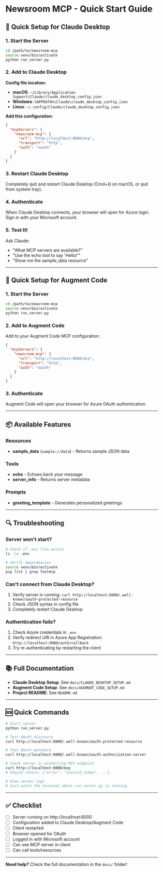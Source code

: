 # Newsroom MCP - Quick Start Guide

## 🚀 Quick Setup for Claude Desktop

### 1. Start the Server

```bash
cd /path/to/newsroom-mcp
source venv/bin/activate
python run_server.py
```

### 2. Add to Claude Desktop

**Config file location:**
- **macOS**: `~/Library/Application Support/Claude/claude_desktop_config.json`
- **Windows**: `%APPDATA%\Claude\claude_desktop_config.json`
- **Linux**: `~/.config/Claude/claude_desktop_config.json`

**Add this configuration:**

```json
{
  "mcpServers": {
    "newsroom-mcp": {
      "url": "http://localhost:8000/mcp",
      "transport": "http",
      "auth": "oauth"
    }
  }
}
```

### 3. Restart Claude Desktop

Completely quit and restart Claude Desktop (Cmd+Q on macOS, or quit from system tray).

### 4. Authenticate

When Claude Desktop connects, your browser will open for Azure login. Sign in with your Microsoft account.

### 5. Test It!

Ask Claude:
- "What MCP servers are available?"
- "Use the echo tool to say 'Hello!'"
- "Show me the sample_data resource"

---

## 🔧 Quick Setup for Augment Code

### 1. Start the Server

```bash
cd /path/to/newsroom-mcp
source venv/bin/activate
python run_server.py
```

### 2. Add to Augment Code

Add to your Augment Code MCP configuration:

```json
{
  "mcpServers": {
    "newsroom-mcp": {
      "url": "http://localhost:8000/mcp",
      "transport": "http",
      "auth": "oauth"
    }
  }
}
```

### 3. Authenticate

Augment Code will open your browser for Azure OAuth authentication.

---

## 📦 Available Features

### Resources
- **sample_data** (`sample://data`) - Returns sample JSON data

### Tools
- **echo** - Echoes back your message
- **server_info** - Returns server metadata

### Prompts
- **greeting_template** - Generates personalized greetings

---

## 🔍 Troubleshooting

### Server won't start?
```bash
# Check if .env file exists
ls -la .env

# Verify dependencies
source venv/bin/activate
pip list | grep fastmcp
```

### Can't connect from Claude Desktop?
1. Verify server is running: `curl http://localhost:8000/.well-known/oauth-protected-resource`
2. Check JSON syntax in config file
3. Completely restart Claude Desktop

### Authentication fails?
1. Check Azure credentials in `.env`
2. Verify redirect URI in Azure App Registration: `http://localhost:8000/auth/callback`
3. Try re-authenticating by restarting the client

---

## 📚 Full Documentation

- **Claude Desktop Setup**: See `docs/CLAUDE_DESKTOP_SETUP.md`
- **Augment Code Setup**: See `docs/AUGMENT_CODE_SETUP.md`
- **Project README**: See `README.md`

---

## 🆘 Quick Commands

```bash
# Start server
python run_server.py

# Test OAuth discovery
curl http://localhost:8000/.well-known/oauth-protected-resource

# Test OAuth metadata
curl http://localhost:8000/.well-known/oauth-authorization-server

# Check server is protecting MCP endpoint
curl http://localhost:8000/mcp
# Should return: {"error": "invalid_token", ...}

# View server logs
# Just watch the terminal where run_server.py is running
```

---

## ✅ Checklist

- [ ] Server running on http://localhost:8000
- [ ] Configuration added to Claude Desktop/Augment Code
- [ ] Client restarted
- [ ] Browser opened for OAuth
- [ ] Logged in with Microsoft account
- [ ] Can see MCP server in client
- [ ] Can call tools/resources

---

**Need help?** Check the full documentation in the `docs/` folder!

